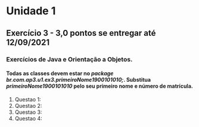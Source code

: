 # Unidade 1
## Exercício 3 - 3,0 pontos se entregar até 12/09/2021
### Exercícios de Java e Orientação a Objetos.
#### Todas as classes devem estar no *package br.com.ap3.u1.ex3.primeiroNome1900101010;*. Substitua *primeiroNome1900101010* pelo seu primeiro nome e número de matrícula.
1. Questao 1: 
2. Questao 2:
2. Questao 3:
2. Questao 4:

